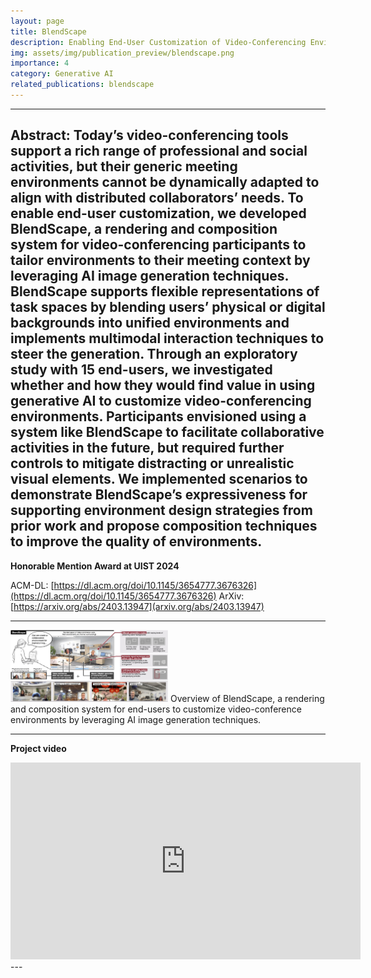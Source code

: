 ```yaml
---
layout: page
title: BlendScape
description: Enabling End-User Customization of Video-Conferencing Environments Through Generative AI
img: assets/img/publication_preview/blendscape.png
importance: 4
category: Generative AI
related_publications: blendscape
---
```


<!-- <b> Talk video at UIST 2024</b>
<iframe width="560" height="315" src="https://www.youtube.com/embed/NSkYi8Fi0jg?si=cODjJLnUfqQ1kezx" title="YouTube video player" frameborder="0" allow="accelerometer; autoplay; clipboard-write; encrypted-media; gyroscope; picture-in-picture; web-share" allowfullscreen></iframe> -->

---
<b> Abstract: </b>
Today’s video-conferencing tools support a rich range of professional and social activities, but their generic meeting environments cannot be dynamically adapted to align with distributed collaborators’ needs. To enable end-user customization, we developed BlendScape, a rendering and composition system for video-conferencing participants to tailor environments to their meeting context by leveraging AI image generation techniques. BlendScape supports flexible representations of task spaces by blending users’ physical or digital backgrounds into unified environments and implements multimodal interaction techniques to steer the generation. Through an exploratory study with 15 end-users, we investigated whether and how they would find value in using generative AI to customize video-conferencing environments. Participants envisioned using a system like BlendScape to facilitate collaborative activities in the future, but required further controls to mitigate distracting or unrealistic visual elements. We implemented scenarios to demonstrate BlendScape’s expressiveness for supporting environment design strategies from prior work and propose composition techniques to improve the quality of environments.
---
<b> Honorable Mention Award at UIST 2024 </b>

ACM-DL: [https://dl.acm.org/doi/10.1145/3654777.3676326](https://dl.acm.org/doi/10.1145/3654777.3676326)
ArXiv: [https://arxiv.org/abs/2403.13947](arxiv.org/abs/2403.13947)

---

<img src="/assets/img/publication_preview/blendscape.png" width="50%" />
Overview of BlendScape, a rendering and composition system for end-users to customize video-conference environments by leveraging AI image generation techniques.

---
<b> Project video </b>
<iframe width="560" height="315" src="https://www.youtube.com/embed/maqZbVyuGBA?si=g82N-Nx9sO-SPeX7" title="BlendScape" frameborder="0" allow="accelerometer; autoplay; clipboard-write; encrypted-media; gyroscope; picture-in-picture; web-share" allowfullscreen></iframe>
---